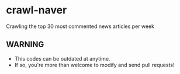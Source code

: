 # crawl-naver
Crawling the top 30 most commented news articles per week

## WARNING
- This codes can be outdated at anytime.
- If so, you're more than welcome to modify and send pull requests!
